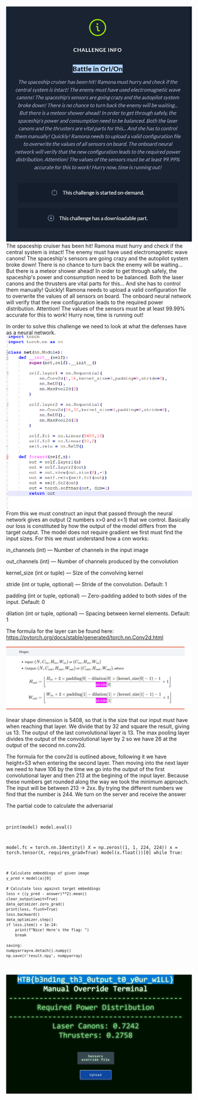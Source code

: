 ![](2022-05-18-14-23-58.png)
The spaceship cruiser has been hit! Ramona must hurry and check if the central system is intact! The enemy must have used electromagnetic wave canons! The spaceship's sensors are going crazy and the autopilot system broke down! There is no chance to turn back the enemy will be waiting... But there is a meteor shower ahead! In order to get through safely, the spaceship's power and consumption need to be balanced. Both the laser canons and the thrusters are vital parts for this... And she has to control them manually! Quickly! Ramona needs to upload a valid configuration file to overwrite the values of all sensors on board. The onboard neural network will verify that the new configuration leads to the required power distribution. Attention! The values of the sensors must be at least 99.99% accurate for this to work! Hurry now, time is running out!

In order to solve this challenge we need to look at what the defenses have as a neural network.
![](2022-05-18-14-25-04.png)
From this we must construct an input that passed through the neural network gives an output (2 numbers x>0 and x<1) that we control. Basically our loss is constituted by how the output of the model differs from the target output.
The model does not require gradient
we first must find the input sizes. For this we must understand how a cnn works:

in_channels (int) — Number of channels in the input image


out_channels (int) — Number of channels produced by the convolution


kernel_size (int or tuple) — Size of the convolving kernel


stride (int or tuple, optional) — Stride of the convolution. Default: 1


padding (int or tuple, optional) — Zero-padding added to both sides of the input. Default: 0

dilation (int or tuple, optional) — Spacing between kernel elements. Default: 1

The formula for the layer can be found here:
https://pytorch.org/docs/stable/generated/torch.nn.Conv2d.html

![](2022-05-18-15-01-59.png)

linear shape dimension is 5408, so that is the size that our input must have when reaching that layer.
We divide that by 32 and square the result, giving us 13. The output of the last convolutional layer is 13. The max pooling layer divides the output of the convolutional layer by 2 so we have 26 at the output of the second nn.conv2d.

The formula for the conv2d is outlined above, following it we have height=53 when entering the second layer. Then moving into the next layer we need to have 106 by the time we go into the output of the first convolutional layer and then 213 at the begining of the input layer. Because these numbers get rounded along the way we took the minimum approach. The input will be between 213 -> 2xx. 
By trying the different numbers we find that the number is 244.
We turn on the server and receive the answer  

The partial code to calculate the adversarial 
<code>

print(model)
model.eval()

model.fc = torch.nn.Identity()
X = np.zeros((1, 1, 224, 224))
x = torch.tensor(X, requires_grad=True)
model(x.float())[0]
while True:

    # Calculate embeddings of given image
    y_pred = model(a)[0]
    
    # Calculate loss against target embeddings
    loss = ((y_pred - answer)**2).mean()
    clear_output(wait=True)
    data_optimizer.zero_grad()
    print(loss, flush=True)
    loss.backward()
    data_optimizer.step()
    if loss.item() < 1e-14:
        print(f"Nice! Here's the flag: ")
        break

    saving:
    numpyarray=a.detach().numpy()
    np.save(r'result.npy', numpyarray)
</code>

![](2022-05-18-14-34-41.png)